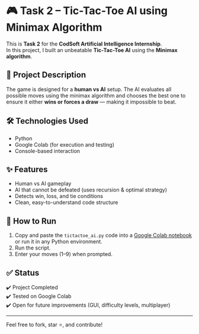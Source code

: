 # 🎮 Task 2 – Tic-Tac-Toe AI using Minimax Algorithm

This is **Task 2** for the **CodSoft Artificial Intelligence Internship**.  
In this project, I built an unbeatable **Tic-Tac-Toe AI** using the **Minimax algorithm**.

## 📌 Project Description

The game is designed for a **human vs AI** setup. The AI evaluates all possible moves using the minimax algorithm and chooses the best one to ensure it either **wins or forces a draw** — making it impossible to beat.

## 🛠️ Technologies Used
- Python
- Google Colab (for execution and testing)
- Console-based interaction

## ✨ Features
- Human vs AI gameplay
- AI that cannot be defeated (uses recursion & optimal strategy)
- Detects win, loss, and tie conditions
- Clean, easy-to-understand code structure

## 🚀 How to Run
1. Copy and paste the `tictactoe_ai.py` code into a [Google Colab notebook](https://colab.research.google.com/) or run it in any Python environment.
2. Run the script.
3. Enter your moves (1–9) when prompted.



## ✅ Status
✔️ Project Completed  
✔️ Tested on Google Colab  
✔️ Open for future improvements (GUI, difficulty levels, multiplayer)

---

Feel free to fork, star ⭐, and contribute!

